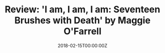 ---
url: https://www.sfgate.com/books/article/I-Am-I-Am-I-Am-Seventeen-Brushes-With-12547277.php
title: "Review: 'I am, I am, I am: Seventeen Brushes with Death' by Maggie O'Farrell"
publication: The San Francisco Chronicle
date: 2018-02-15T00:00:00Z
image: ""

---